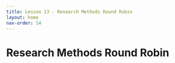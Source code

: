 ```yaml
---
title: Lesson 13 - Research Methods Round Robin
layout: home
nav-order: 14
---
```


# Research Methods Round Robin